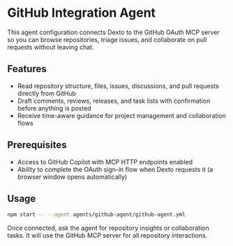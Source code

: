 # GitHub Integration Agent

This agent configuration connects Dexto to the GitHub OAuth MCP server so you can browse repositories, triage issues, and collaborate on pull requests without leaving chat.

## Features
- Read repository structure, files, issues, discussions, and pull requests directly from GitHub
- Draft comments, reviews, releases, and task lists with confirmation before anything is posted
- Receive time-aware guidance for project management and collaboration flows

## Prerequisites
- Access to GitHub Copilot with MCP HTTP endpoints enabled
- Ability to complete the OAuth sign-in flow when Dexto requests it (a browser window opens automatically)

## Usage
```bash
npm start -- --agent agents/github-agent/github-agent.yml
```

Once connected, ask the agent for repository insights or collaboration tasks. It will use the GitHub MCP server for all repository interactions.
